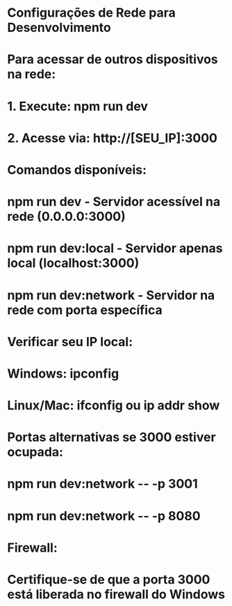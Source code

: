 # Configurações de Rede para Desenvolvimento

# Para acessar de outros dispositivos na rede:
# 1. Execute: npm run dev
# 2. Acesse via: http://[SEU_IP]:3000

# Comandos disponíveis:
# npm run dev          - Servidor acessível na rede (0.0.0.0:3000)
# npm run dev:local    - Servidor apenas local (localhost:3000)
# npm run dev:network  - Servidor na rede com porta específica

# Verificar seu IP local:
# Windows: ipconfig
# Linux/Mac: ifconfig ou ip addr show

# Portas alternativas se 3000 estiver ocupada:
# npm run dev:network -- -p 3001
# npm run dev:network -- -p 8080

# Firewall:
# Certifique-se de que a porta 3000 está liberada no firewall do Windows
